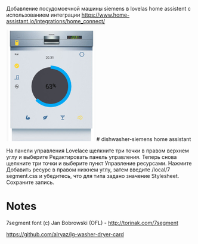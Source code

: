 Добавление посудомоечной машины siemens в lovelas home assistent c использованием интеграции 
https://www.home-assistant.io/integrations/home_connect/

<img src="https://github.com/ananyevgv/dishwasher-siemens/blob/main/foto.jpg" height="300" alt="Посудомойка">
# dishwasher-siemens home assistant

На панели управления Lovelace щелкните три точки в правом верхнем углу и выберите Редактировать панель управления. Теперь снова щелкните три точки и выберите пункт Управление ресурсами. Нажмите Добавить ресурс в правом нижнем углу, затем введите /local/7 segment.css и убедитесь, что для типа задано значение Stylesheet. Сохраните запись.

# Notes
7segment font (c) Jan Bobrowski (OFL) - http://torinak.com/7segment

https://github.com/alryaz/lg-washer-dryer-card
